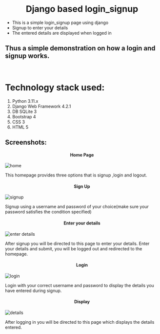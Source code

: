 <h1 align ="center"><b>Django based login_signup </b></h1>

* This is a simple login_signup page using django
* Signup to enter your details
* The entered details are displayed when logged in
## Thus a simple demonstration on how a login and signup works.
<br>

# Technology stack used:
1. Python 3.11.x
2. Django Web Framework 4.2.1
3. DB SQLite 3
4. Bootstrap 4
5. CSS 3
6. HTML 5

## Screenshots:

<h4 align="center"><b>Home Page</b></h4>


![home](https://github.com/vismaya2002/Django_login_signup/assets/77286568/254af13b-3920-4733-b9a8-4ef224d770fd)

This homepage provides three options that is signup ,login and logout.

<h4 align="center"><b>Sign Up</b></h4>


![signup](https://github.com/vismaya2002/Django_login_signup/assets/77286568/1ebe5518-2354-4650-a00b-ae8ce7cb4e13)

Signup using a username and password of your choice(make sure your password satisfies the condition specified)

<h4 align="center"><b>Enter your details</b></h4>


![enter details](https://github.com/vismaya2002/Django_login_signup/assets/77286568/042049c3-51d8-47d7-9c70-736e0a49dfe8)

After signup you will be directed to this page to enter your details. Enter your details and submit, you will be logged out and redirected to the homepage.

<h4 align="center"><b>Login</b></h4>


![login](https://github.com/vismaya2002/Django_login_signup/assets/77286568/57faf53a-cb52-4e02-972d-81f502d91b8d)

Login with your correct username and password to display the details you have entered during signup.

<h4 align="center"><b>Display</b></h4>


![details](https://github.com/vismaya2002/Django_login_signup/assets/77286568/c899cda3-3df1-4678-9663-5c62951b034e)

After logging in you will be directed to this page which displays the details entered.



